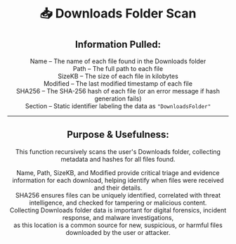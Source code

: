 <div align="center">

# 📥 Downloads Folder Scan

## **Information Pulled:**  
Name – The name of each file found in the Downloads folder  
Path – The full path to each file  
SizeKB – The size of each file in kilobytes  
Modified – The last modified timestamp of each file  
SHA256 – The SHA-256 hash of each file (or an error message if hash generation fails)  
Section – Static identifier labeling the data as `"DownloadsFolder"`

---

## **Purpose & Usefulness:**  
This function recursively scans the user's Downloads folder, collecting metadata and hashes for all files found.

Name, Path, SizeKB, and Modified provide critical triage and evidence information for each download, helping identify when files were received and their details.  
SHA256 ensures files can be uniquely identified, correlated with threat intelligence, and checked for tampering or malicious content.  
Collecting Downloads folder data is important for digital forensics, incident response, and malware investigations,  
as this location is a common source for new, suspicious, or harmful files downloaded by the user or attacker.

</div>
